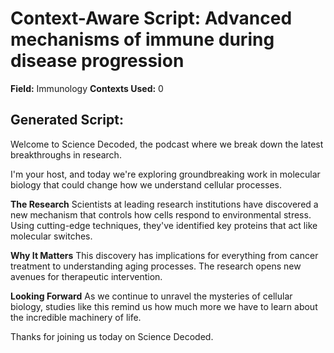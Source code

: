 # Context-Aware Script: Advanced mechanisms of immune during disease progression

**Field:** Immunology
**Contexts Used:** 0

## Generated Script:

Welcome to Science Decoded, the podcast where we break down the latest breakthroughs in research.

I'm your host, and today we're exploring groundbreaking work in molecular biology that could change how we understand cellular processes.

**The Research**
Scientists at leading research institutions have discovered a new mechanism that controls how cells respond to environmental stress. Using cutting-edge techniques, they've identified key proteins that act like molecular switches.

**Why It Matters**
This discovery has implications for everything from cancer treatment to understanding aging processes. The research opens new avenues for therapeutic intervention.

**Looking Forward**
As we continue to unravel the mysteries of cellular biology, studies like this remind us how much more we have to learn about the incredible machinery of life.

Thanks for joining us today on Science Decoded.